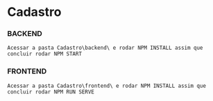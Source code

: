 # Cadastro

### BACKEND
```
Acessar a pasta Cadastro\backend\ e rodar NPM INSTALL assim que concluir rodar NPM START
```

### FRONTEND
```
Acessar a pasta Cadastro\frontend\ e rodar NPM INSTALL assim que concluir rodar NPM RUN SERVE
```